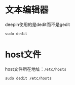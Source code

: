 
# 文本编辑器
deepin使用的是dedit而不是gedit

```
sudo dedit
```

# host文件

host文件所在地址：`/etc/hosts`

```
sudo dedit /etc/hosts
```